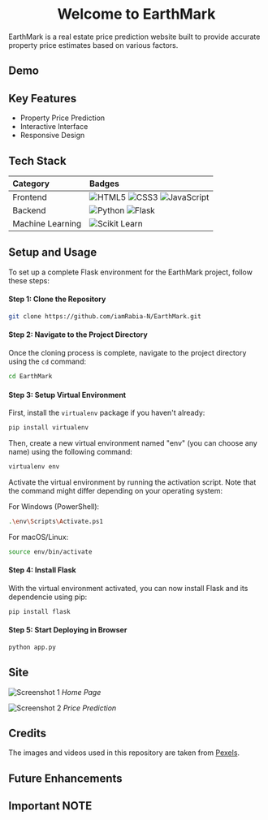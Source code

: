 <h1 align="center">Welcome to EarthMark</h1>

EarthMark is a real estate price prediction website built to provide accurate property price estimates based on various factors. 


## Demo

## Key Features
- Property Price Prediction
- Interactive Interface
- Responsive Design

## Tech Stack

| **Category**      | **Badges**                                                                                                                                                                   |
|:------------------|:----------------------------------------------------------------------------------------------------------------------------------------------------------------------------|
| Frontend          | ![HTML5](https://img.shields.io/badge/-HTML5-E34F26?style=for-the-badge&logo=html5&logoColor=white) ![CSS3](https://img.shields.io/badge/-CSS3-1572B6?style=for-the-badge&logo=css3&logoColor=white) ![JavaScript](https://img.shields.io/badge/-JavaScript-F7DF1E?style=for-the-badge&logo=javascript&logoColor=black) |
| Backend           | ![Python](https://img.shields.io/badge/-Python-3776AB?style=for-the-badge&logo=python&logoColor=white) ![Flask](https://img.shields.io/badge/-Flask-000000?style=for-the-badge&logo=flask&logoColor=white)                                    |
| Machine Learning | ![Scikit Learn](https://img.shields.io/badge/-Scikit%20Learn-F7931E?style=for-the-badge&logo=scikit-learn&logoColor=white)                                                                                                                |



## Setup and Usage

To set up a complete Flask environment for the EarthMark project, follow these steps:

#### Step 1: Clone the Repository

```bash
git clone https://github.com/iamRabia-N/EarthMark.git
```

#### Step 2: Navigate to the Project Directory

Once the cloning process is complete, navigate to the project directory using the `cd` command:

```bash
cd EarthMark
```

#### Step 3: Setup Virtual Environment

First, install the `virtualenv` package if you haven't already:

```bash
pip install virtualenv
```

Then, create a new virtual environment named "env" (you can choose any name) using the following command:

```bash
virtualenv env
```

Activate the virtual environment by running the activation script. Note that the command might differ depending on your operating system:

For Windows (PowerShell):

```bash
.\env\Scripts\Activate.ps1
```

For macOS/Linux:

```bash
source env/bin/activate
```

#### Step 4: Install Flask

With the virtual environment activated, you can now install Flask and its dependencie using pip:

```bash
pip install flask
```


#### Step 5: Start Deploying in Browser


```bash
python app.py
```






## Site
![Screenshot 1](screenshots/home.png)
*Home Page*

![Screenshot 2](screenshots/prediction.png)
*Price Prediction*

## Credits
The images and videos used in this repository are taken from [Pexels](https://www.pexels.com/). 

## Future Enhancements


## Important NOTE
